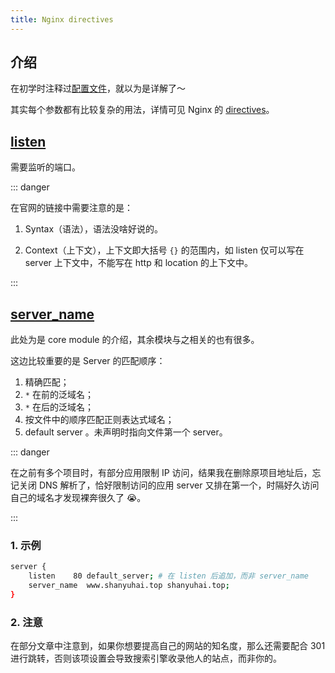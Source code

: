 ```yaml
---
title: Nginx directives
---
```


## 介绍

在初学时注释过[配置文件](/backend/nginx/explain-the-main-configuration-file-of-nginx)，就以为是详解了～

其实每个参数都有比较复杂的用法，详情可见 Nginx 的 [directives](https://nginx.org/en/docs/dirindex.html)。



## [listen](https://nginx.org/en/docs/http/ngx_http_core_module.html#listen)

需要监听的端口。

::: danger

在官网的链接中需要注意的是：

1. Syntax（语法），语法没啥好说的。

2. Context（上下文），上下文即大括号 `{}` 的范围内，如 listen 仅可以写在 server 上下文中，不能写在 http 和 location 的上下文中。

:::



## [server_name](https://nginx.org/en/docs/http/ngx_http_core_module.html#server_name)

此处为是 core module 的介绍，其余模块与之相关的也有很多。

这边比较重要的是 Server 的匹配顺序：

1. 精确匹配；
2. `*` 在前的泛域名；
3. `*` 在后的泛域名；
4. 按文件中的顺序匹配正则表达式域名；
5. default server  <Badge text="重点" type="error"/>。未声明时指向文件第一个 server。

::: danger

在之前有多个项目时，有部分应用限制 IP 访问，结果我在删除原项目地址后，忘记关闭 DNS 解析了，恰好限制访问的应用 server 又排在第一个，时隔好久访问自己的域名才发现裸奔很久了 😭。

:::

### 1. 示例

```bash
server {
	listen    80 default_server; # 在 listen 后追加，而非 server_name
	server_name  www.shanyuhai.top shanyuhai.top;
}
```

### 2. 注意

在部分文章中注意到，如果你想要提高自己的网站的知名度，那么还需要配合 301 进行跳转，否则该项设置会导致搜索引擎收录他人的站点，而非你的。

